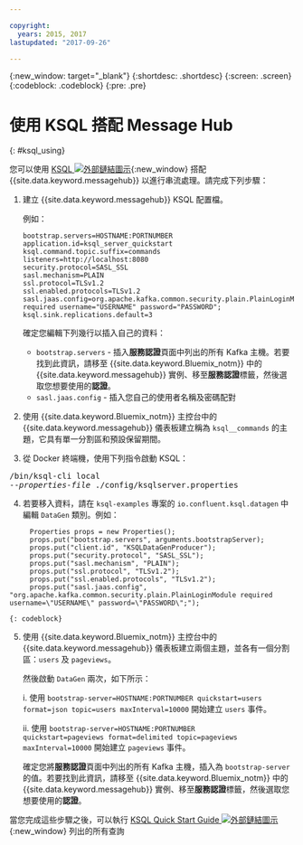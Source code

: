 ```yaml
---

copyright:
  years: 2015, 2017
lastupdated: "2017-09-26"

---
```


{:new_window: target="_blank"}
{:shortdesc: .shortdesc}
{:screen: .screen}
{:codeblock: .codeblock}
{:pre: .pre}

# 使用 KSQL 搭配 Message Hub
{: #ksql_using}

您可以使用 [KSQL ![外部鏈結圖示](../../icons/launch-glyph.svg "外部鏈結圖示")](https://github.com/confluentinc/ksql){:new_window} 搭配 {{site.data.keyword.messagehub}} 以進行串流處理。請完成下列步驟：

1. 建立 {{site.data.keyword.messagehub}} KSQL 配置檔。

    例如：
    ```
    bootstrap.servers=HOSTNAME:PORTNUMBER
    application.id=ksql_server_quickstart
    ksql.command.topic.suffix=commands
    listeners=http://localhost:8080
    security.protocol=SASL_SSL
    sasl.mechanism=PLAIN
    ssl.protocol=TLSv1.2
    ssl.enabled.protocols=TLSv1.2
    sasl.jaas.config=org.apache.kafka.common.security.plain.PlainLoginModule required username="USERNAME" password="PASSWORD";
    ksql.sink.replications.default=3
    ```
    確定您編輯下列幾行以插入自己的資料：
	- <code>bootstrap.servers</code> - 插入**服務認證**頁面中列出的所有 Kafka 主機。若要找到此資訊，請移至 {{site.data.keyword.Bluemix_notm}} 中的 {{site.data.keyword.messagehub}} 實例、移至**服務認證**標籤，然後選取您想要使用的**認證**。
	- <code>sasl.jaas.config</code> - 插入您自己的使用者名稱及密碼配對
	
2. 使用 {{site.data.keyword.Bluemix_notm}} 主控台中的 {{site.data.keyword.messagehub}} 儀表板建立稱為 <code>ksql__commands</code> 的主題，它具有單一分割區和預設保留期間。
3. 從 Docker 終端機，使用下列指令啟動 KSQL：
<pre class="pre">/bin/ksql-cli local 
--<var class="keyword varname">properties-file</var> ./config/ksqlserver.properties
</pre>
4. 若要移入資料，請在 <code>ksql-examples</code> 專案的 <code>io.confluent.ksql.datagen</code> 中編輯 <code>DataGen</code> 類別。例如：
```
     Properties props = new Properties();
     props.put("bootstrap.servers", arguments.bootstrapServer);
     props.put("client.id", "KSQLDataGenProducer");
     props.put("security.protocol", "SASL_SSL");
     props.put("sasl.mechanism", "PLAIN");
     props.put("ssl.protocol", "TLSv1.2");
     props.put("ssl.enabled.protocols", "TLSv1.2");
     props.put("sasl.jaas.config", "org.apache.kafka.common.security.plain.PlainLoginModule required username=\"USERNAME\" password=\"PASSWORD\";"); 
```
    {: codeblock}
5. 使用 {{site.data.keyword.Bluemix_notm}} 主控台中的 {{site.data.keyword.messagehub}} 儀表板建立兩個主題，並各有一個分割區：<code>users</code> 及 <code>pageviews</code>。

    然後啟動 <code>DataGen</code> 兩次，如下所示：
	
    i. 使用 <code>bootstrap-server=HOSTNAME:PORTNUMBER quickstart=users format=json topic=users maxInterval=10000</code> 開始建立 <code>users</code> 事件。
	
    ii. 使用 <code>bootstrap-server=HOSTNAME:PORTNUMBER quickstart=pageviews format=delimited topic=pageviews maxInterval=10000</code> 開始建立 <code>pageviews</code> 事件。
	
	確定您將**服務認證**頁面中列出的所有 Kafka 主機，插入為 <code>bootstrap-server</code> 的值。若要找到此資訊，請移至 {{site.data.keyword.Bluemix_notm}} 中的 {{site.data.keyword.messagehub}} 實例、移至**服務認證**標籤，然後選取您想要使用的**認證**。

當您完成這些步驟之後，可以執行 [KSQL Quick Start Guide ![外部鏈結圖示](../../icons/launch-glyph.svg "外部鏈結圖示")](https://github.com/confluentinc/ksql/tree/0.1.x/docs/quickstart#create-a-stream-and-table){:new_window} 列出的所有查詢

